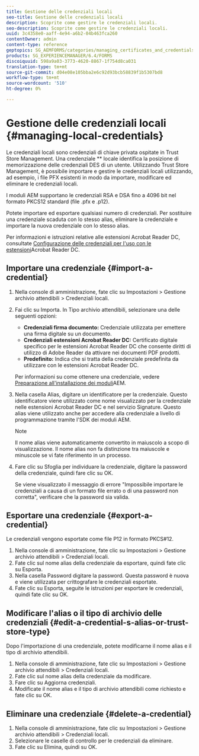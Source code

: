 ```yaml
---
title: Gestione delle credenziali locali
seo-title: Gestione delle credenziali locali
description: Scoprite come gestire le credenziali locali.
seo-description: Scoprite come gestire le credenziali locali.
uuid: 3c4358e0-aaff-4e94-a6b2-04b463fca260
contentOwner: admin
content-type: reference
geptopics: SG_AEMFORMS/categories/managing_certificates_and_credentials
products: SG_EXPERIENCEMANAGER/6.4/FORMS
discoiquuid: 598a9a03-3773-4620-8867-1f754d8ca031
translation-type: tm+mt
source-git-commit: d04e08e105bba2e6c92d93bcb58839f1b5307bd8
workflow-type: tm+mt
source-wordcount: '510'
ht-degree: 0%

---
```



# Gestione delle credenziali locali {#managing-local-credentials}

Le credenziali locali sono credenziali di chiave privata ospitate in Trust Store Management. Una credenziale ** locale identifica la posizione di memorizzazione delle credenziali DES di un utente. Utilizzando Trust Store Management, è possibile importare e gestire le credenziali locali utilizzando, ad esempio, i file PFX esistenti in modo da importare, modificare ed eliminare le credenziali locali.

I moduli AEM supportano le credenziali RSA e DSA fino a 4096 bit nel formato PKCS12 standard (file .pfx e .p12).

Potete importare ed esportare qualsiasi numero di credenziali. Per sostituire una credenziale scaduta con lo stesso alias, eliminare la credenziale e importare la nuova credenziale con lo stesso alias.

Per informazioni e istruzioni relative alle estensioni Acrobat Reader DC, consultate [Configurazione delle credenziali per l&#39;uso con le estensioni](/help/forms/using/admin-help/configuring-credentials-acrobat-reader-dc.md#configuring-credentials-for-use-with-acrobat-reader-dc-extensions)Acrobat Reader DC.

## Importare una credenziale {#import-a-credential}

1. Nella console di amministrazione, fate clic su Impostazioni > Gestione archivio attendibili > Credenziali locali.
1. Fai clic su Importa. In Tipo archivio attendibili, selezionare una delle seguenti opzioni:

   * **Credenziali firma documento:** Credenziale utilizzata per emettere una firma digitale su un documento.
   * **Credenziali estensioni Acrobat Reader DC:** Certificato digitale specifico per le estensioni Acrobat Reader DC che consente  diritti di utilizzo di Adobe Reader da attivare nei documenti PDF prodotti.
   * **Predefinito:** Indica che si tratta della credenziale predefinita da utilizzare con le estensioni Acrobat Reader DC.

   Per informazioni su come ottenere una credenziale, vedere [Preparazione all&#39;installazione dei moduli](https://www.adobe.com/go/learn_aemforms_prepareInstallsingle_63)AEM.

1. Nella casella Alias, digitare un identificatore per la credenziale. Questo identificatore viene utilizzato come nome visualizzato per la credenziale nelle estensioni Acrobat Reader DC e nel servizio Signature. Questo alias viene utilizzato anche per accedere alla credenziale a livello di programmazione tramite l&#39;SDK dei moduli AEM.

   >[!NOTE]
   >
   >Il nome alias viene automaticamente convertito in maiuscolo a scopo di visualizzazione. Il nome alias non fa distinzione tra maiuscole e minuscole se vi fate riferimento in un processo.

1. Fare clic su Sfoglia per individuare la credenziale, digitare la password della credenziale, quindi fare clic su OK.

   Se viene visualizzato il messaggio di errore &quot;Impossibile importare le credenziali a causa di un formato file errato o di una password non corretta&quot;, verificare che la password sia valida.

## Esportare una credenziale {#export-a-credential}

Le credenziali vengono esportate come file P12 in formato PKCS#12.

1. Nella console di amministrazione, fate clic su Impostazioni > Gestione archivio attendibili > Credenziali locali.
1. Fate clic sul nome alias della credenziale da esportare, quindi fate clic su Esporta.
1. Nella casella Password digitare la password. Questa password è nuova e viene utilizzata per crittografare le credenziali esportate.
1. Fate clic su Esporta, seguite le istruzioni per esportare le credenziali, quindi fate clic su OK.

## Modificare l&#39;alias o il tipo di archivio delle credenziali {#edit-a-credential-s-alias-or-trust-store-type}

Dopo l&#39;importazione di una credenziale, potete modificarne il nome alias e il tipo di archivio attendibili.

1. Nella console di amministrazione, fate clic su Impostazioni > Gestione archivio attendibili > Credenziali locali.
1. Fate clic sul nome alias della credenziale da modificare.
1. Fare clic su Aggiorna credenziali.
1. Modificate il nome alias e il tipo di archivio attendibili come richiesto e fate clic su OK.

## Eliminare una credenziale {#delete-a-credential}

1. Nella console di amministrazione, fate clic su Impostazioni > Gestione archivio attendibili > Credenziali locali.
1. Selezionare le caselle di controllo per le credenziali da eliminare.
1. Fate clic su Elimina, quindi su OK.

